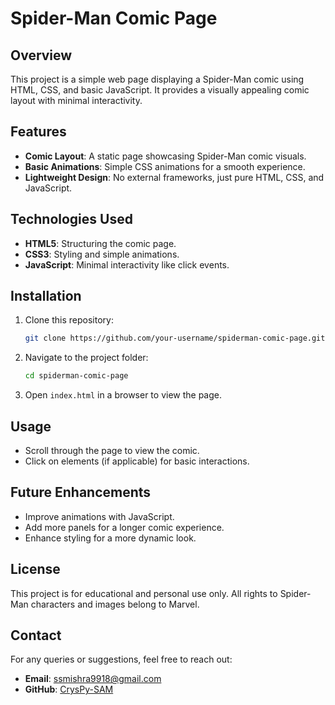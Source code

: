 # Spider-Man Comic Page

## Overview
This project is a simple web page displaying a Spider-Man comic using HTML, CSS, and basic JavaScript. It provides a visually appealing comic layout with minimal interactivity.

## Features
- **Comic Layout**: A static page showcasing Spider-Man comic visuals.
- **Basic Animations**: Simple CSS animations for a smooth experience.
- **Lightweight Design**: No external frameworks, just pure HTML, CSS, and JavaScript.

## Technologies Used
- **HTML5**: Structuring the comic page.
- **CSS3**: Styling and simple animations.
- **JavaScript**: Minimal interactivity like click events.

## Installation
1. Clone this repository:
   ```sh
   git clone https://github.com/your-username/spiderman-comic-page.git
   ```
2. Navigate to the project folder:
   ```sh
   cd spiderman-comic-page
   ```
3. Open `index.html` in a browser to view the page.

## Usage
- Scroll through the page to view the comic.
- Click on elements (if applicable) for basic interactions.

## Future Enhancements
- Improve animations with JavaScript.
- Add more panels for a longer comic experience.
- Enhance styling for a more dynamic look.

## License
This project is for educational and personal use only. All rights to Spider-Man characters and images belong to Marvel.

## Contact
For any queries or suggestions, feel free to reach out:
- **Email**: ssmishra9918@gmail.com
- **GitHub**: [CrysPy-SAM](https://github.com/CrysPy-SAM)

